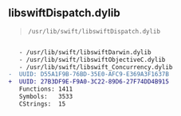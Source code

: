 ## libswiftDispatch.dylib

> `/usr/lib/swift/libswiftDispatch.dylib`

```diff

   - /usr/lib/swift/libswiftDarwin.dylib
   - /usr/lib/swift/libswiftObjectiveC.dylib
   - /usr/lib/swift/libswift_Concurrency.dylib
-  UUID: D55A1F9B-76BD-35E0-AFC9-E369A3F1637B
+  UUID: 27B3DF9E-F9A0-3C22-89D6-27F74DD4B915
   Functions: 1411
   Symbols:   3533
   CStrings:  15

```
